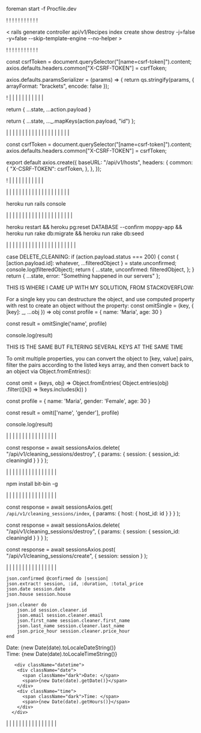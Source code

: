 <!-- # README -->

<!-- Run two servers at the same time -->

foreman start -f Procfile.dev

<!-- Run two servers at the same time -->

!
!
!
!
!
!
!
!
!
!
!

<!-- Controllers Generation -->

< rails generate controller api/v1/Recipes index create show destroy -j=false -y=false --skip-template-engine --no-helper >

<!--


j=false which instructs Rails to skip generating associated JavaScript files.
-y=false which instructs Rails to skip generating associated stylesheet files.
--skip-template-engine, which instructs Rails to skip generating Rails view files, since React is handling your front-end needs.
--no-helper, which instructs Rails to skip generating a helper file for your controller.

<!-- Controllers Generation -->

!
!
!
!
!
!
!
!
!
!
!

<!-- AXIOS -->

<!--

WE NEED TO SEND OUR TOKEN IN POST, PUT AND PATCH METHODS
 -->

const csrfToken = document.querySelector("[name=csrf-token]").content;
axios.defaults.headers.common["X-CSRF-TOKEN"] = csrfToken;

<!--
Axios do not support nested queries for the get method,
So the external qs library is used for serializing
 -->

axios.defaults.paramsSerializer = (params) => {
return qs.stringify(params, { arrayFormat: "brackets", encode: false });

<!-- AXIOS -->

!
|
|
|
|
|
|
|
|
|
|
|

<!-- API RESPONSE -->

<!--

There are basically two ways to deal with the response from the API
 -->

<!--
1)  The response from the Rails server when an active relation is returned,
    The server sends an array of objects (read carefully). The first way to
    deal with this is by spreading the array into the state object returned
    by the reducer:

    action.payload = response from Rails = [{id:1, name:mark},{id:2, name:susan}]
 -->

return { ...state, ...action.payload }

<!--
    By spreading (...action.payload) we are basically taking all the elements inside
    of the array (action.payload) and adding them to a new object that is being returned
    The object returned is therefore an object of objects (read carefully)
 -->

<!--
2)  The response from the Rails server when an active relation is returned,
    The server sends an array of objects (read carefully). The second way to
    deal with this is by converting this array of objects into an object of objects
    by using:
    action.payload = response from Rails = [{id:23, name:mark},{id:24, name:susan}]
 -->

return { ...state, ...\_.mapKeys(action.payload, "id") };

<!--
    In this case we are using "lodash" library to use mapKeys method. This method transforms
    an array of objects into an object, which keys is defined by the second argument
    and the values are each of the elements of the array (the contained objects in this case).
    This method takes second argument as the keys of the resulting object, and the value is the
    whole object, as a result we get:
    {23:{id:23, name:mark}, 2:{id:2, name:susan}}
 -->

<!--
3)  Both cases, result in an object with keys equal to every active record from Rails,
    The difference is that by using the lodash method our keys are the same as the id
    contained in our records, so it might be easier to deal with state. (DONT KNOW THIS YET)

    However, when rendering a list of records we would like to have an array of objects
    not a object it self. we then use:
    const mapStateToProps = (state) => {
    return {
      sessions: Object.values(state.sessions),
      currentHost: state.hosts.current_host,
    };
    };

    By using Object.values(object). We take all the values from the object and construct
    and array out of them.

<!-- API RESPONSE -->

|
|
|
|
|
|
|
|
|
|
|
|
|
|
|
|
|
|
|
|

<!-- HEROKU AND AXIOS -->

<!--

Problem: When I deployed to heroku, React was making the API calls to
"localhost:5000/api/v1/hosts_check_host" instead of calling them to the
heroku server "moppy-app.herokuapp.com".

Reason: The reason was on the Axios component. I have set the baseURL as a
hardcoded : localhost:5000/api/v1/.

Solution: In order to make call to the heroku server, I needed to define
a proxy: on package.json   "proxy": "http://localhost:5000/". And most important
I changed my axios component to a relative baseURL of "/api/v1".

With this, Heroku will handle the deployment and the right routing

 -->

const csrfToken = document.querySelector("[name=csrf-token]").content;
axios.defaults.headers.common["X-CSRF-TOKEN"] = csrfToken;

<!--
Axios do not support nested queries for the get method,
So the external qs library is used for serializing
 -->

export default axios.create({
baseURL: "/api/v1/hosts",
headers: {
common: {
"X-CSRF-TOKEN": csrfToken,
},
},
});

<!-- HEROKU AND AXIOS -->

!
|
|
|
|
|
|
|
|
|
|
|

|
|
|
|
|
|
|
|
|
|
|
|
|
|
|
|
|
|
|
|

<!-- HEROKU -->

<!--

Problem: When I deployed to heroku, the app crashed. As a message I got a H10 crash error.
However, the heroku logs and the response from the server did not help at all to show me
what was really happening.

Reason: The reason was that I had a copy of one of the controllers files, with bad code that I
saved for my personal use. However, when deploying Rails consider every single file inside of the
controller folder as a controller (even though the file name ends in controller_copy2.rb).

Solution: In order to see what was happening I spent hours trying to configure bundlepacks, since
I read that this error was because heroku does not know how to handle both react and rails app.

I created two bundle packs:
heroku buildpacks:add heroku/nodejs --index 1
heroku buildpacks:add heroku/ruby --index 2

This way we are telling heroku that should run the nodejs for the react app first and then rails

However, this did not solve my problem, so I read another post where ppl said that if you
run rails console in heroku, you might get more detailed info about the problem:

heroku run rails console

THIS WAS THE BEST THING EVER, Rails showed me exactly which file (the controller copy) was causing
the problem when deployed so I just deleted the file and the app delpoyed successfully


 -->

heroku run rails console

<!-- HEROKU -->

|
|
|
|
|
|
|
|
|
|
|
|
|
|
|
|
|
|
|
|
|

<!-- HEROKU -->

<!--

Problem: I had change the migration scheme so I wanted to drop the DB and created again. In heroku you can't just use rails db:drop

Solution: Using the snippet below pg:reset instead. The next command runs migration and the seeding as well.

 -->

heroku restart && heroku pg:reset DATABASE --confirm moppy-app && heroku run rake db:migrate && heroku run rake db:seed

<!-- HEROKU -->

|
|
|
|
|
|
|
|
|
|
|
|
|
|
|
|
|
|
|
|
|
|

<!-- AFTER RAILS SUCCESFULLY DELETED A RECORD I NEEDED TO UPDATE MY STATE BY FILTERING THE CLEANING THAT WAS ERASED -->

<!--

Problem: My state is saved in REACT as an object, therefore I can't use .filter because is not an array.
         I could have used _.omit from lodash but I wanted to do it in plain JS. The goal is to filter
         an object based on a key (id in our case).

Solution: I am sending back from rails, a message when the delete is successful and the ID of the record that was deleted.
          I am using this id to basically remove the key value pair from my state so it can do a render only on the components that depend on the "unconfirmed"
          state. To do tis, I am spreading the whole state.unconfirmed (which represent my records before the deletion), From this state.unconfirmed, I am taking
          The key that matches the key from rails (action.payload.id) and calling it "whatever" it does not matter what I call it. The rest of the state,
          I mean those records without the one deleted in rails is saved in a variable called "filteredObject". This filtered object is now replacing the
          unconfirmed object in my state and therefore re rendering the dependant components.




 -->

case DELETE_CLEANING:
if (action.payload.status === 200) {
const {
[action.payload.id]: whatever,
...filteredObject
} = state.unconfirmed;
console.log(filteredObject);
return {
...state,
unconfirmed: filteredObject,
};
}
return { ...state, error: "Something happened in our servers" };

THIS IS WHERE I CAME UP WITH MY SOLUTION, FROM STACKOVERFLOW:

For a single key you can destructure the object, and use computed property with rest to create an object without the property:
const omitSingle = (key, { [key]: \_, ...obj }) => obj
const profile = { name: 'Maria', age: 30 }

const result = omitSingle('name', profile)

console.log(result)

THIS IS THE SAME BUT FILTERING SEVERAL KEYS AT THE SAME TIME

To omit multiple properties, you can convert the object to [key, value] pairs, filter the pairs according to the listed keys array, and then convert back to an object via Object.fromEntries():

const omit = (keys, obj) =>
Object.fromEntries(
Object.entries(obj)
.filter(([k]) => !keys.includes(k))
)

const profile = { name: 'Maria', gender: 'Female', age: 30 }

const result = omit(['name', 'gender'], profile)

console.log(result)

<!-- AFTER RAILS SUCCESFULLY DELETED A RECORD I NEEDED TO UPDATE MY STATE BY FILTERING THE CLEANING THAT WAS ERASED -->

|
|
|
|
|
|
|
|
|
|
|
|
|
|
|
|

<!-- DELETING A RECORD IN RAILS USING DELETE METHOD AND AXIOS -->

<!--

Problem: I had to delete a record in Rails, using axios. However I needed to send the params as option in my axios call

Solution: 1) I created a DELETE route in Rails that called the destroy method:

          2) In order to accept the params from the request, since the same controller is deleting sessions but also fetching all the cleanings
             for an specific host, I needed to accept both host_id and session_id params. I don't know if this is the best way but I created a
             if statement that if there is host in the params let them or if there is sessions permit them.

                        def session_params
                            if params[:host].present?
                            params.require(:host).permit(:host_id)
                            elsif params[:session].present?
                                params.require(:session).permit(:session_id)
                            end
                        end

           3) Since I needed to select the session with the id that is being passed, I use a method:

                        def set_cleaning_session
                         @session = CleaningSession.find(session_params[:session_id])
                        end

            4) Now the destroy method can succesfully destroy the record
                        def destroy
                            @session&.destroy!
                            p @session
                            render json: { message: 'Cleaning deleted succesfully!', id:session_params[:session_id] }
                        end

 -->

const response = await sessionsAxios.delete(
"/api/v1/cleaning_sessions/destroy",
{ params: { session: { session_id: cleaningId } } }
);

<!-- DELETING A RECORD IN RAILS USING DELETE METHOD AND AXIOS -->

|
|
|
|
|
|
|
|
|
|
|
|
|
|
|
|

npm install bit-bin -g

|
|
|
|
|
|
|
|
|
|
|
|
|
|
|
|

<!-- CREATING A RECORD IN RAILS USING POST METHOD AND AXIOS -->

<!--

Problem: I had to create a record in Rails, using axios. However when sending the parameters in the optional fields of axios. I got an error in Rails

Solution: The problem raised because when I used the get or delete method we need to specify "params" in our body. Instead, when using post method
            we don't need to specify "params" but pass the content of the params instead. (Below you can compare both methods)

            As you can see, we dropped the "params" key in the last line for the POST. The problem was that rails wanted to permit the
            params[:session] data but since we added a "params" in POST our params object lokked like this:

            params:{
                params:{
                    session:session
                }
            }
 -->

<!-- GET -->

const response = await sessionsAxios.get(
`/api/v1/cleaning_sessions/index`,
{ params: { host: { host_id: id } } }
);

<!-- DELETE -->

const response = await sessionsAxios.delete(
"/api/v1/cleaning_sessions/destroy",
{ params: { session: { session_id: cleaningId } } }
);

<!-- POST -->

const response = await sessionsAxios.post(
"/api/v1/cleaning_sessions/create",
{ session: session }
);

<!-- CREATING A RECORD IN RAILS USING POST METHOD AND AXIOS -->

|
|
|
|
|
|
|
|
|
|
|
|
|
|
|
|

<!-- Dealing with DATETIME  VALUES IN THE CLIENT AND IN THE SERVER -->

<!--

Problem: I had to create a cleaning session with the date sent from the client to the server. However when trying to display the new recorrd, it seem that Rails
        had created it with the time 2 hours before.

Solution: The problem raised because when I was mixing local time dates and UTC. Whenever I picked a new datetime supposed at 18:00 and send it to the Rails server
        the value is sent in UTC so it is two hours behind since I am in Denmark. Then rails created the record and sent back the time as an string using strftime("%k:%M")
        But this time was taken from UTC without conversion so the time that I got was 2 hours before.

        I solved it by sending UTC from React to Rails and also from Rails to React but I am sending the whole datetime value from Rails to React and in React I am
        Formatting and taking what I need from the datetime value using:
            new Date(date).getDate(), where "date" is the UTC value from Rails. When using new Date on a UTC it gets converted to local time.


 -->

<!-- JSON BUILDER -->

    json.confirmed @confirmed do |session|
    json.extract! session, :id, :duration, :total_price
    json.date session.date
    json.house session.house

    json.cleaner do
        json.id session.cleaner.id
        json.email session.cleaner.email
        json.first_name session.cleaner.first_name
        json.last_name session.cleaner.last_name
        json.price_hour session.cleaner.price_hour
    end

<!-- IN REACT -->
<div className="datetime">
        <div className="date">
          <span className="dark">Date: </span>
          <span>{new Date(date).toLocaleDateString()}</span>
        </div>
        <div className="time">
          <span className="dark">Time: </span>
          <span>{new Date(date).toLocaleTimeString()}</span>
        </div>
      </div>

       <div className="datetime">
        <div className="date">
          <span className="dark">Date: </span>
          <span>{new Date(date).getDate()}</span>
        </div>
        <div className="time">
          <span className="dark">Time: </span>
          <span>{new Date(date).getHours()}</span>
        </div>
      </div>

<!-- Dealing with DATETIME  VALUES IN THE CLIENT AND IN THE SERVER -->

|
|
|
|
|
|
|
|
|
|
|
|
|
|
|
|
